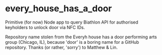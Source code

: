 # every_house_has_a_door

Primitive (for now) Node app to query Biathlon API for authorised keyholders to unlock door via NFC IDs.

Repository name stolen from the Everyh house has a door performing arts group (Chicago, IL), because 'door' is a boring name for a GitHub repository. Thanks (or rather, 'sorry') to Matthew & Lin.
